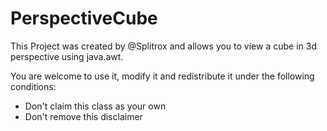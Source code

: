 # PerspectiveCube

 This Project was created by @Splitrox and allows you to view a cube in 3d perspective using java.awt.
 
 You are welcome to use it, modify it and redistribute it under the following conditions:
 
 * Don't claim this class as your own
 * Don't remove this disclaimer
